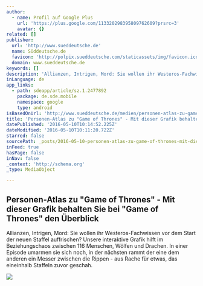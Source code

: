 ```yaml
---
author:
  - name: Profil auf Google Plus
    url: 'https://plus.google.com/113320298395809762609?prsrc=3'
    avatar: {}
related: []
publisher:
  url: 'http://www.sueddeutsche.de'
  name: Süddeutsche.de
  favicon: 'http://polpix.sueddeutsche.com/staticassets/img/favicon.ico'
  domain: www.sueddeutsche.de
keywords: []
description: 'Allianzen, Intrigen, Mord: Sie wollen ihr Westeros-Fachwissen vor dem Start der neuen Staffel auffrischen? Unsere interaktive Grafik hilft im Beziehungschaos zwischen 116 Menschen, Wölfen und Drachen. In einer Episode umarmen sie sich noch, in der nächsten rammt der eine dem anderen ein Messer zwischen die Rippen - aus Rache für etwas, das eineinhalb Staffeln zuvor geschah.'
inLanguage: de
app_links:
  - path: sdeapp/article/sz.1.2477892
    package: de.sde.mobile
    namespace: google
    type: android
isBasedOnUrl: 'http://www.sueddeutsche.de/medien/personen-atlas-zu-game-of-thrones-wer-betruegt-hier-eigentlich-wen-1.2477892'
title: 'Personen-Atlas zu "Game of Thrones" - Mit dieser Grafik behalten Sie bei "Game of Thrones" den Überblick'
datePublished: '2016-05-10T10:14:52.225Z'
dateModified: '2016-05-10T10:11:20.722Z'
starred: false
sourcePath: _posts/2016-05-10-personen-atlas-zu-game-of-thrones-mit-dieser-grafik-beha.md
inFeed: true
hasPage: false
inNav: false
_context: 'http://schema.org'
_type: MediaObject

---
```

<article style=""><h1>Personen-Atlas zu "Game of Thrones" - Mit dieser Grafik behalten Sie bei "Game of Thrones" den Überblick</h1><p>Allianzen, Intrigen, Mord: Sie wollen ihr Westeros-Fachwissen vor dem Start der neuen Staffel auffrischen? Unsere interaktive Grafik hilft im Beziehungschaos zwischen 116 Menschen, Wölfen und Drachen. In einer Episode umarmen sie sich noch, in der nächsten rammt der eine dem anderen ein Messer zwischen die Rippen - aus Rache für etwas, das eineinhalb Staffeln zuvor geschah.</p><img src="http://polpix.sueddeutsche.com/polopoly_fs/1.2521662.1434363981!/httpImage/image.jpg_gen/derivatives/940x528/image.jpg" /></article>